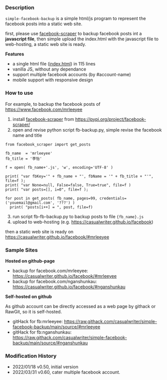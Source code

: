 ### Description

`simple-facebook-backup` is a simple html/js program to represent the facebook posts into a static web site. 

first, please use [facebook-scraper](https://pypi.org/project/facebook-scraper/) to backup facebook posts int a **javascript file**, 
then simple upload the index.html with the javascript file to web-hosting, a static web site is ready.

**Features**

* a single html file ([index.html](source/index.html)) in 115 lines
* vanilla JS, without any dependance
* support multiple facebook accounts (by #account-name)
* mobile support with responsive design

### How to use

For example, to backup the facebook posts of https://www.facebook.com/mrleeyee

1. install [facebook-scraper](https://pypi.org/project/facebook-scraper/) from https://pypi.org/project/facebook-scraper/
2. open and revise python script fb-backup.py, simple revise the facebook name and title

~~~
from facebook_scraper import get_posts

fb_name  = 'mrleeyee'
fb_title = '李怡'

f = open( fb_name+'.js', 'w', encoding='UTF-8' )

print( "var fbKey='" + fb_name + "', fbName = '" + fb_title + "'", file=f );
print( "var None=null, False=false, True=true", file=f )
print( "var posts=[], i=0", file=f );

for post in get_posts( fb_name, pages=99, credentials=('youemail@gmail.com', '???') )
  print( "posts[i++] = ", post, file=f)
~~~

3. run script fb-fb-backup.py to backup posts to file `{fb_name}.js`
4. upload to web-hosting (e.g. https://casualwriter.github.io/facebook)

then a static web site is ready on https://casualwriter.github.io/facebook/#mrleeyee

### Sample Sites

**Hosted on github-page**
* backup for facebook.com/mrleeyee: https://casualwriter.github.io/facebook/#mrleeyee
* backup for facebook.com/nganshunkau: https://casualwriter.github.io/facebook/#nganshunkau

**Self-hosted on github**

As github account can be directly accessed as a web page by githack or RawGit, so it is self-hosted. 

* gitHack for fb:mrleeyee: https://raw.githack.com/casualwriter/simple-facebook-backup/main/source/#mrleeyee
* gitHack for fb:nganshunkau: https://raw.githack.com/casualwriter/simple-facebook-backup/main/source/#nganshunkau



### Modification History

* 2022/01/18 v0.50, initial version
* 2022/03/31 v0.60, cater multiple facebook account.
